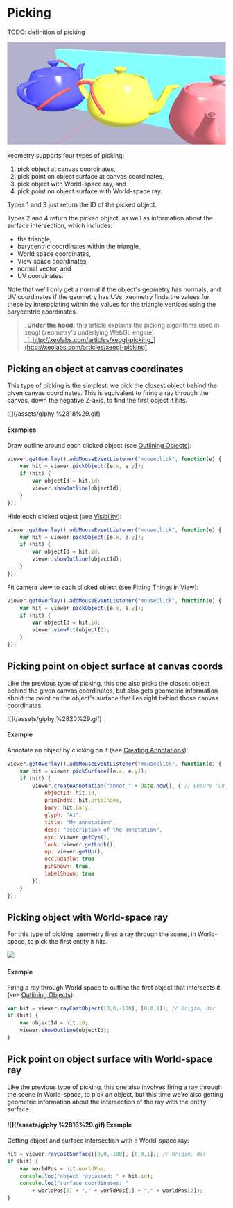 # Picking

TODO: definition of picking

![](assets/pickingTeapots.png)

xeometry supports four types of picking:

1. pick object at canvas coordinates,
2. pick point on object surface at canvas coordinates,
3. pick object with World-space ray, and
4. pick point on object surface with World-space ray.

Types 1 and 3 just return the ID of the picked object.

Types 2 and 4 return the picked object, as well as information about the surface intersection, which includes:

* the triangle,
* barycentric coordinates within the triangle,
* World space coordinates,
* View space coordinates,
* normal vector, and
* UV coordinates.

Note that we'll only get a normal if the object's geometry has normals, and UV coordinates if the geometry has UVs. xeometry finds the values for these by interpolating within the values for the triangle vertices using the barycentric coordinates.

> _**Under the hood:** this article explains the picking algorithms used in xeogl \(xeometry's underlying WebGL engine\): _[_http://xeolabs.com/articles/xeogl-picking_](http://xeolabs.com/articles/xeogl-picking)

## Picking an object at canvas coordinates

This type of picking is the simplest: we pick the closest object behind the given canvas coordinates. This is equivalent to firing a ray through the canvas, down the negative Z-axis, to find the first object it hits.

![](/assets/giphy %2818%29.gif)

#### **Examples**

Draw outline around each clicked object \(see [Outlining Objects](outlining.md)\):

```javascript
viewer.getOverlay().addMouseEventListener("mouseclick", function(e) {
    var hit = viewer.pickObject([e.x, e.y]);
    if (hit) {
        var objectId = hit.id;
        viewer.showOutline(objectId);
    }
});
```

Hide each clicked object \(see [Visibility](visibility.md)\):

```javascript
viewer.getOverlay().addMouseEventListener("mouseclick", function(e) {
    var hit = viewer.pickObject([e.x, e.y]);
    if (hit) {
        var objectId = hit.id;
        viewer.showOutline(objectId);
    }
});
```

Fit camera view to each clicked object \(see [Fitting Things in View](fittingThingsInView.md)\):

```javascript
viewer.getOverlay().addMouseEventListener("mouseclick", function(e) {
    var hit = viewer.pickObject([e.x, e.y]);
    if (hit) {
        var objectId = hit.id;
        viewer.viewFit(objectId);
    }
});
```

## Picking point on object surface at canvas coords

Like the previous type of picking, this one also picks the closest object behind the given canvas coordinates, but also gets geometric information about the point on the object's surface that lies right behind those canvas coordinates.

![](/assets/giphy %2820%29.gif)

#### **Example**

Annotate an object by clicking on it \(see [Creating Annotations](annotations.md)\):

```javascript
viewer.getOverlay().addMouseEventListener("mouseclick", function(e) {
    var hit = viewer.pickSurface([e.x, e.y]);
    if (hit) {
        viewer.createAnnotation("annot_" + Date.now(), { // Ensure 'unique' ID
            objectId: hit.id,
            primIndex: hit.primIndex,
            bary: hit.bary,
            glyph: "A1",
            title: "My annotation",
            desc: "Description of the annotation",
            eye: viewer.getEye(),
            look: viewer.getLook(),
            up: viewer.getUp(),
            occludable: true
            pinShown: true,
            labelShown: true
        });
    }
});
```

## Picking object with World-space ray

For this type of picking, xeometry fires a ray through the scene, in World-space, to pick the first entity it hits.

![](https://media.giphy.com/media/3ov9jI86K9NvQMxIzu/giphy.gif)

#### Example

Firing a ray through World space to outline the first object that intersects it \(see [Outlining Objects](outlining.md)\):

```javascript
var hit = viewer.rayCastObject([0,0,-100], [0,0,1]); // Origin, dir
if (hit) {
    var objectId = hit.id;
    viewer.showOutline(objectId);
}
```

## Pick point on object surface with World-space ray

Like the previous type of picking, this one also involves firing a ray through the scene in World-space, to pick an object, but this time we're also getting geometric information about the intersection of the ray with the entity surface.

#### ![](/assets/giphy %2816%29.gif) **Example**

Getting object and surface intersection with a World-space ray:

```javascript
hit = viewer.rayCastSurface([0,0,-100], [0,0,1]); // Origin, dir
if (hit) {
    var worldPos = hit.worldPos;
    console.log("object raycasted: " + hit.id);
    console.log("surface coordinates: "
        + worldPos[0] + "," + worldPos[1] + "," + worldPos[2]);
}
```




